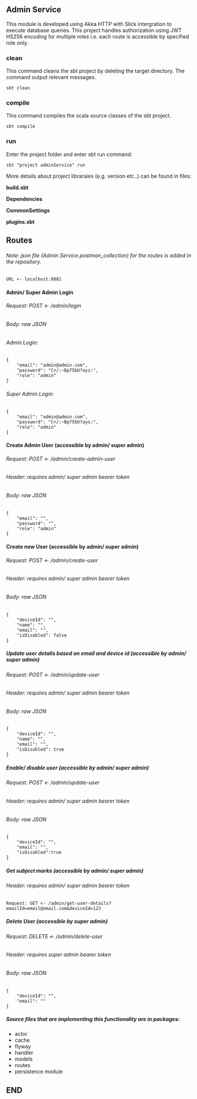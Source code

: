## Admin Service

This module is developed using Akka HTTP with Slick intergration to execute database queries.
This project handles authorization using JWT HS256 encoding for multiple roles i.e. each route is accessible by specified role only.

### clean

This command cleans the sbt project by deleting the target directory. The command output relevant messages.
````
sbt clean
````

### compile

This command compiles the scala source classes of the sbt project.
````
sbt compile
````
### run

Enter the project folder and enter sbt run command:
````
sbt "project adminService" run
````

More details about project libraraies (e.g. version etc..) can be found in files:

**build.sbt**

**Dependencies**

**CommonSettings**

**plugins.sbt**


## Routes

###### Note: json file (Admin Service.postman_collection) for the routes is added in the repository.


````
URL <- localhost:8081
````


#### Admin/ Super Admin Login
###### Request: POST <- /admin/login
###### Body: raw JSON

###### Admin Login:

````
{
    "email": "admin@admin.com",
    "password": "C+/:~Bp75bU?ays:",
    "role": "admin"
}
````

###### Super Admin Login:

````
{
    "email": "admin@admin.com",
    "password": "C+/:~Bp75bU?ays:",
    "role": "admin"
}
````

#### Create Admin User  (accessible by admin/ super admin)
###### Request: POST <- /admin/create-admin-user
###### Header: requires admin/ super admin bearer token
###### Body: raw JSON
````
{
    "email": "",
    "password": "",
    "role": "admin"
}
````

#### Create new User  (accessible by admin/ super admin)
###### Request: POST <- /admin/create-user
###### Header: requires admin/ super admin bearer token
###### Body: raw JSON
````
{
    "deviceId": "",
    "name": "",
    "email": "",
    "isDisabled": false
}
````

##### Update user details based on email and device id (accessible by admin/ super admin)
###### Request: POST <- /admin/update-user
###### Header: requires admin/ super admin bearer token
###### Body: raw JSON
````
{
    "deviceId": "",
    "name": "",
    "email": "",
    "isDisabled": true
}
````

##### Enable/ disable user  (accessible by admin/ super admin)
###### Request: POST <- /admin/update-user
###### Header: requires admin/ super admin bearer token
###### Body: raw JSON

````
{
    "deviceId": "",
    "email": "",
    "isDisabled":true
}
````

##### Get subject marks  (accessible by admin/ super admin)
###### Header: requires admin/ super admin bearer token
````
Request: GET <- /admin/get-user-details?emailId=email@email.com&deviceId=123
````

##### Delete User  (accessible by super admin)
###### Request: DELETE <- /admin/delete-user
###### Header: requires super admin bearer token
###### Body: raw JSON

````
{
    "deviceId": "",
    "email": ""
}
````

##### Source files that are implementing this functionality are in packages:
* actor
* cache
* flyway
* handler
* models
* routes
* persistence module

## END

